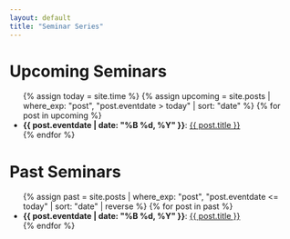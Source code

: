 ```yaml
---
layout: default
title: "Seminar Series"
---
```


# Upcoming Seminars

<ul>
{% assign today = site.time %}
{% assign upcoming = site.posts | where_exp: "post", "post.eventdate > today" | sort: "date" %}
{% for post in upcoming %}
  <li>
    <strong>{{ post.eventdate | date: "%B %d, %Y" }}</strong>:
    <a href="{{ site.baseurl }}{{ post.url }}">{{ post.title }}</a>
  </li>
{% endfor %}
</ul>

# Past Seminars

<ul>
{% assign past = site.posts | where_exp: "post", "post.eventdate <= today" | sort: "date" | reverse %}
{% for post in past %}
  <li>
    <strong>{{ post.eventdate | date: "%B %d, %Y" }}</strong>:
    <a href="{{ site.baseurl }}{{ post.url }}">{{ post.title }}</a>
  </li>
{% endfor %}
</ul>
